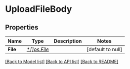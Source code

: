 # UploadFileBody

## Properties
Name | Type | Description | Notes
------------ | ------------- | ------------- | -------------
**File** | [**[]*os.File**](*os.File.md) |  | [default to null]

[[Back to Model list]](../README.md#documentation-for-models) [[Back to API list]](../README.md#documentation-for-api-endpoints) [[Back to README]](../README.md)

